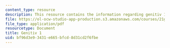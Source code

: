 ```yaml
---
content_type: resource
description: This resource contains the information regarding genitiv 1.
file: https://ol-ocw-studio-app-production.s3.amazonaws.com/courses/21g-401-german-i-fall-2008/bf96d3e93431e665bfcd8d31cd2f6fbe_MIT21G_401F08_genitiv1.pdf
file_type: application/pdf
resourcetype: Document
title: Genitiv 1
uid: bf96d3e9-3431-e665-bfcd-8d31cd2f6fbe
---
```

